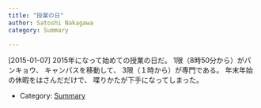```yaml
---
title: "授業の日"
author: Satoshi Nakagawa
category: Summary

---
```


[2015-01-07]  2015年になって始めての授業の日だ。
1限（8時50分から）がパンキョウ、
キャンパスを移動して、
3限（１時から）が専門である。
年末年始の休暇をはさんだだけで、
喋りかたが下手になってしまった。

- Category: [Summary](categories.html#Summary)

